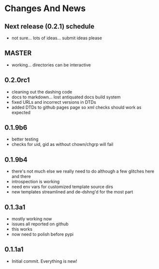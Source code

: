 # Changes And News

## Next release (0.2.1) schedule

* not sure... lots of ideas... submit ideas please


## MASTER

* working... directories can be interactive


## 0.2.0rc1

* cleaning out the dashing code
* docs to markdown... lost antiquated docs build system
* fixed URLs and incorrect versions in DTDs
* added DTDs to github pages page so xml checks should work as expected


## 0.1.9b6

* better testing
* checks for uid, gid as without chown/chgrp will fail


## 0.1.9b4

* there's not much else we really need to do although a few glitches here and there
* introspection is working
* need env vars for customized template source dirs
* new templates streamlined and de-dshng'd for the most part


## 0.1.3a1

* mostly working now
* issues all reported on github
* this works
* now need to polish before pypi


## 0.1.1a1

* Initial commit.  Everything is new!



